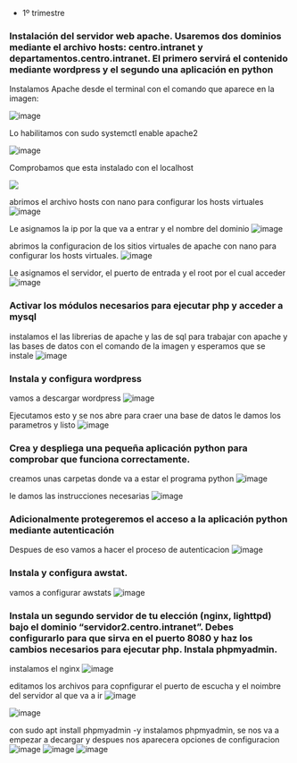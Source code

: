- 1º trimestre

### Instalación del servidor web apache. Usaremos dos dominios mediante el archivo hosts: centro.intranet y departamentos.centro.intranet. El primero servirá el contenido mediante wordpress y el segundo una aplicación en python

Instalamos Apache desde el terminal con el comando que aparece en la imagen:

![image](https://github.com/user-attachments/assets/15969bb1-bf2a-444d-adda-ea103f0f8ed6)

Lo habilitamos con sudo systemctl enable apache2

![image](https://github.com/user-attachments/assets/0f8fc95c-0fd6-421a-9939-84c6e4b9900e)

Comprobamos que esta instalado con el localhost

![](https://github.com/user-attachments/assets/e888712a-8742-4515-91a9-44b097c3c1f6)

abrimos el archivo hosts con nano para configurar los hosts virtuales
![image](https://github.com/user-attachments/assets/3a85612e-ea0b-4c2b-af4d-368ab4f97dbf)

Le asignamos la ip por la que va a entrar y el nombre del dominio
![image](https://github.com/user-attachments/assets/cd600df1-14ac-4161-a2df-7079e793d799)

abrimos la configuracion de los sitios virtuales de apache con nano para configurar los hosts virtuales.
![image](https://github.com/user-attachments/assets/d331d171-4c06-4de0-9922-5f5d9bb384e0)

Le asignamos el servidor, el puerto de entrada y el root por el cual acceder
![image](https://github.com/user-attachments/assets/0b7e38da-0007-4114-ae45-3520623b67ad)

### Activar los módulos necesarios para ejecutar php y acceder a mysql

instalamos el las librerias de apache y las de sql para trabajar con apache y las bases de datos con el comando de la imagen y esperamos que se instale
![image](https://github.com/user-attachments/assets/2cde851b-b9b0-40f9-8106-0f188a95541c)

### Instala y configura wordpress

vamos a descargar wordpress
![image](https://github.com/user-attachments/assets/8b5565a8-0d11-495f-99cb-00db38829fc1)

Ejecutamos esto y se nos abre para craer una base de datos le damos los parametros y listo
![image](https://github.com/user-attachments/assets/81fe76e2-0bdb-49b6-bd56-8c5c8ca28576)

### Crea y despliega una pequeña aplicación python para comprobar que funciona correctamente.

creamos unas carpetas donde va a estar el programa python
![image](https://github.com/user-attachments/assets/77eeac32-465f-4b7e-99d6-e345318cf1af)

le damos las instrucciones necesarias 
![image](https://github.com/user-attachments/assets/06e94e09-921d-44e6-b4a6-42fcaf6aa18c)

### Adicionalmente protegeremos el acceso a la aplicación python mediante autenticación

Despues de eso vamos a hacer el proceso de autenticacion
![image](https://github.com/user-attachments/assets/bb00d0ae-b8f9-4f95-b6c7-629dd2c8a73f)

### Instala y configura awstat.

vamos a configurar awstats
![image](https://github.com/user-attachments/assets/6bf8046f-676f-4c01-b799-317e8cc59992)

### Instala un segundo servidor de tu elección (nginx, lighttpd) bajo el dominio “servidor2.centro.intranet”. Debes configurarlo para que sirva en el puerto 8080 y haz los cambios necesarios para ejecutar php. Instala phpmyadmin.

instalamos el nginx
![image](https://github.com/user-attachments/assets/dc8135ba-dff9-4e6f-aeb5-313de2750a80)

editamos los archivos para copnfigurar el puerto de escucha y el noimbre del servidor al que va a ir
![image](https://github.com/user-attachments/assets/75ba2302-a0ed-44f6-84b7-aae34a379f9e)

![image](https://github.com/user-attachments/assets/dd52359f-cf5f-4918-9278-89dbdae0eefb)

con sudo apt install phpmyadmin -y instalamos phpmyadmin, se nos va a empezar a decargar y despues nos aparecera opciones de configuracion 
![image](https://github.com/user-attachments/assets/16c9a02e-7a98-4298-9b0d-372ee2086047)
![image](https://github.com/user-attachments/assets/c32f6e85-addb-4fd3-b431-5d84d9f468eb)
![image](https://github.com/user-attachments/assets/37cff844-087a-447b-bb84-35d1dfc030f7)


















